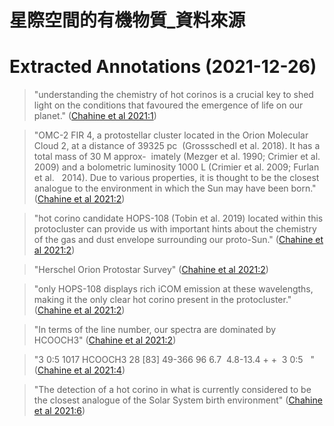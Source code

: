 # 星際空間的有機物質_資料來源

# Extracted Annotations (2021-12-26)

  

> "understanding the chemistry of hot corinos is a crucial key to shed light on the conditions that favoured the emergence of life on our planet." ([Chahine et al 2021:1](zotero://open-pdf/library/items/HFXEY9SN?page=1))

  

> "OMC-2 FIR 4, a protostellar cluster located in the Orion Molecular Cloud 2, at a distance of 39325 pc  (Grossschedl et al. 2018). It has a total mass of 30 M approx-  imately (Mezger et al. 1990; Crimier et al. 2009) and a bolometric luminosity 1000 L (Crimier et al. 2009; Furlan et al.   2014). Due to various properties, it is thought to be the closest analogue to the environment in which the Sun may have been born." ([Chahine et al 2021:2](zotero://open-pdf/library/items/HFXEY9SN?page=2))

  

> "hot corino candidate HOPS-108 (Tobin et al. 2019) located within this protocluster can provide us with important hints about the chemistry of the gas and dust envelope surrounding our proto-Sun." ([Chahine et al 2021:2](zotero://open-pdf/library/items/HFXEY9SN?page=2))

  

> "Herschel Orion Protostar Survey" ([Chahine et al 2021:2](zotero://open-pdf/library/items/HFXEY9SN?page=2))

  

> "only HOPS-108 displays rich iCOM emission at these wavelengths, making it the only clear hot corino present in the protocluster." ([Chahine et al 2021:2](zotero://open-pdf/library/items/HFXEY9SN?page=2))

  

> "In terms of the line number, our spectra are dominated by HCOOCH3" ([Chahine et al 2021:2](zotero://open-pdf/library/items/HFXEY9SN?page=2))

  

> "3 0:5 1017 HCOOCH3 28 [83] 49-366 96 6.7  4.8-13.4 + +  3 0:5   " ([Chahine et al 2021:4](zotero://open-pdf/library/items/HFXEY9SN?page=4))

  

> "The detection of a hot corino in what is currently considered to be the closest analogue of the Solar System birth environment" ([Chahine et al 2021:6](zotero://open-pdf/library/items/HFXEY9SN?page=6))